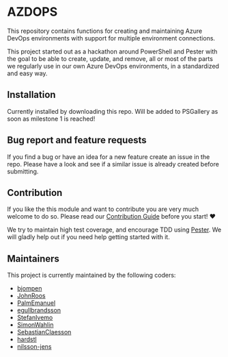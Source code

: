 # AZDOPS

This repository contains functions for creating and maintaining Azure DevOps environments with support for multiple environment connections.

This project started out as a hackathon around PowerShell and Pester with the goal to be able to create, update, and remove, all or most of the parts we regularly use in our own Azure DevOps environments, in a standardized and easy way.

## Installation

Currently installed by downloading this repo.
Will be added to PSGallery as soon as milestone 1 is reached!

## Bug report and feature requests

If you find a bug or have an idea for a new feature create an issue in the repo. Please have a look and see if a similar issue is already created before submitting.

## Contribution

If you like the this module and want to contribute you are very much welcome to do so. Please read our [Contribution Guide](CONTRIBUTING.md) before you start! ❤

We try to maintain high test coverage, and encourage TDD using [Pester](https://github.com/pester/Pester). We will gladly help out if you need help getting started with it.

## Maintainers

This project is currently maintained by the following coders:

- [bjompen](https://github.com/bjompen)
- [JohnRoos](https://github.com/JohnRoos)
- [PalmEmanuel](https://github.com/PalmEmanuel)
- [egullbrandsson](https://github.com/egullbrandsson)
- [StefanIvemo](https://github.com/StefanIvemo)
- [SimonWahlin](https://github.com/SimonWahlin)
- [SebastianClaesson](https://github.com/SebastianClaesson)
- [hardstl](https://github.com/Hardstl)
- [nilsson-jens](https://github.com/nilsson-jens)